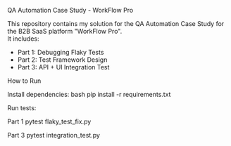  QA Automation Case Study - WorkFlow Pro

This repository contains my solution for the QA Automation Case Study for the B2B SaaS platform "WorkFlow Pro".  
It includes:

- Part 1: Debugging Flaky Tests
- Part 2: Test Framework Design
- Part 3: API + UI Integration Test

 
 How to Run

Install dependencies:
bash
pip install -r requirements.txt

Run tests:

Part 1
pytest flaky_test_fix.py

Part 3
pytest integration_test.py
